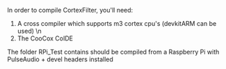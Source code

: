 In order to compile CortexFilter, you'll need:

1) A cross compiler which supports m3 cortex cpu's (devkitARM can be used) \n
2) The CooCox CoIDE

The folder RPi_Test contains should be compiled from a Raspberry Pi with PulseAudio + devel headers installed
